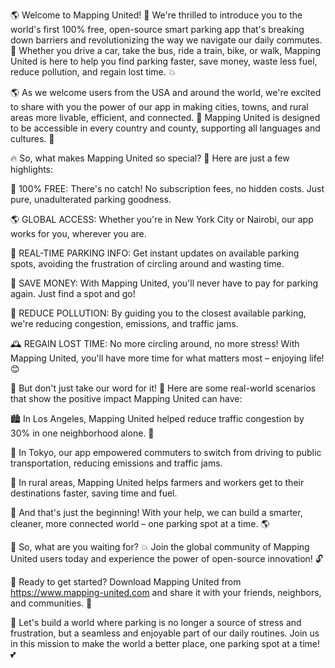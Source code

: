 🌎 Welcome to Mapping United! 🚀 We're thrilled to introduce you to the world's first 100% free, open-source smart parking app that's breaking down barriers and revolutionizing the way we navigate our daily commutes. 🚌 Whether you drive a car, take the bus, ride a train, bike, or walk, Mapping United is here to help you find parking faster, save money, waste less fuel, reduce pollution, and regain lost time. 💥

🌎 As we welcome users from the USA and around the world, we're excited to share with you the power of our app in making cities, towns, and rural areas more livable, efficient, and connected. 🌈 Mapping United is designed to be accessible in every country and county, supporting all languages and cultures. 💬

🔥 So, what makes Mapping United so special? 🤔 Here are just a few highlights:

💯 100% FREE: There's no catch! No subscription fees, no hidden costs. Just pure, unadulterated parking goodness.

🌎 GLOBAL ACCESS: Whether you're in New York City or Nairobi, our app works for you, wherever you are.

🔴 REAL-TIME PARKING INFO: Get instant updates on available parking spots, avoiding the frustration of circling around and wasting time.

💸 SAVE MONEY: With Mapping United, you'll never have to pay for parking again. Just find a spot and go!

💨 REDUCE POLLUTION: By guiding you to the closest available parking, we're reducing congestion, emissions, and traffic jams.

🕰️ REGAIN LOST TIME: No more circling around, no more stress! With Mapping United, you'll have more time for what matters most – enjoying life! 😊

🌈 But don't just take our word for it! 🤔 Here are some real-world scenarios that show the positive impact Mapping United can have:

🏙️ In Los Angeles, Mapping United helped reduce traffic congestion by 30% in one neighborhood alone. 🚗

🚌 In Tokyo, our app empowered commuters to switch from driving to public transportation, reducing emissions and traffic jams.

🌳 In rural areas, Mapping United helps farmers and workers get to their destinations faster, saving time and fuel.

💪 And that's just the beginning! With your help, we can build a smarter, cleaner, more connected world – one parking spot at a time. 🌎

🤝 So, what are you waiting for? 💥 Join the global community of Mapping United users today and experience the power of open-source innovation! 🔓

🔴 Ready to get started? Download Mapping United from https://www.mapping-united.com and share it with your friends, neighbors, and communities. 🤩

💬 Let's build a world where parking is no longer a source of stress and frustration, but a seamless and enjoyable part of our daily routines. Join us in this mission to make the world a better place, one parking spot at a time! 💕